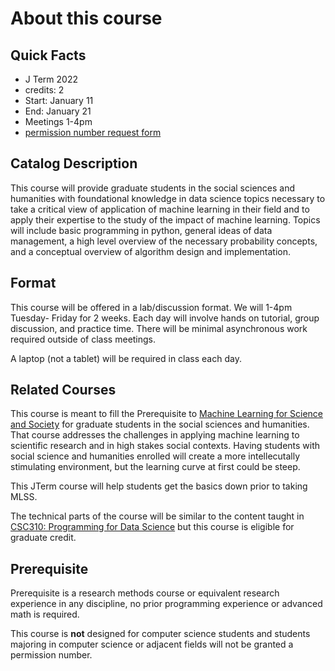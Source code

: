 # About this course


## Quick Facts

- J Term 2022
- credits: 2
- Start: January 11
- End: January 21
- Meetings 1-4pm
- [permission number request form](https://docs.google.com/forms/d/e/1FAIpQLSeSQOy7bOIk2pgKPxCSmHoXc2NHizOFoV80e53apoCPQkqgsQ/viewform?usp=sf_link)

## Catalog Description

This course will provide graduate students in the social sciences and humanities with foundational
knowledge in data science topics necessary to take a critical view of application of machine learning
in their field and to apply their expertise to the study of the impact of machine learning. Topics will
include basic programming in python, general ideas of data management, a high level overview of
the necessary probability concepts, and a conceptual overview of algorithm design and
implementation.

## Format

This course will be offered in a lab/discussion format.  We will 1-4pm Tuesday-
Friday for 2 weeks.  Each day will involve hands on tutorial, group discussion,
and practice time.  There will be minimal asynchronous work required outside of
class meetings.  

A laptop (not a tablet) will be required in class each day.  


## Related Courses

This course is meant to fill the Prerequisite to
[Machine Learning for Science and Society](https://ml4scisoc.github.io/about.html)
for graduate students in the social sciences and humanities. That course addresses the challenges in applying machine learning to scientific research and in high stakes social contexts. Having students with social science and humanities enrolled will create a more intellecutally stimulating environment, but the learning curve at first could be steep.

This JTerm course will help students get the basics down prior to taking MLSS.

The technical parts of the course will be similar to the content taught in
[CSC310: Programming for Data Science](https://rhodyprog4ds.github.io/BrownFall21/) but this course is eligible for graduate
credit.


## Prerequisite

Prerequisite is a research methods course or equivalent research experience in any
discipline, no prior programming experience or advanced math is required.

This course is **not** designed for computer science students and students
majoring in computer science or adjacent fields will not be granted a permission
number.
